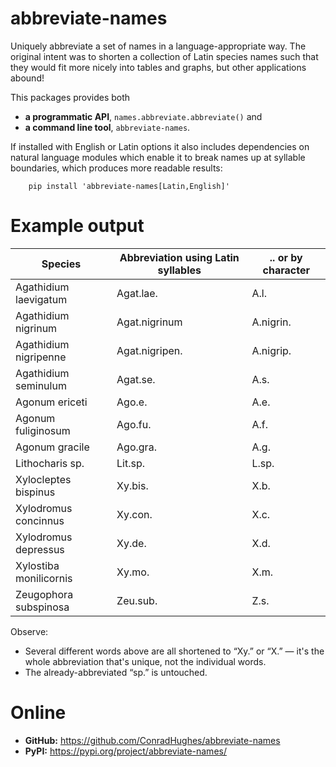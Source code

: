 # abbreviate-names

Uniquely abbreviate a set of names in a language-appropriate way.
The original intent was to shorten a collection of Latin species names
such that they would fit more nicely into tables and graphs, but other
applications abound!

This packages provides both

* **a programmatic API**, `names.abbreviate.abbreviate()` and
* **a command line tool**, `abbreviate-names`.

If installed with English or Latin options it also includes dependencies
on natural language modules which enable it to break names up at
syllable boundaries, which produces more readable results:

```shell
    pip install 'abbreviate-names[Latin,English]'
```

# Example output

Species | Abbreviation using Latin syllables | .. or by character
------------ | ------------ | --
Agathidium laevigatum | Agat.lae. | A.l.
Agathidium nigrinum | Agat.nigrinum | A.nigrin.
Agathidium nigripenne | Agat.nigripen. | A.nigrip.
Agathidium seminulum | Agat.se. | A.s.
Agonum ericeti | Ago.e. | A.e.
Agonum fuliginosum | Ago.fu. | A.f.
Agonum gracile | Ago.gra. | A.g.
Lithocharis sp. | Lit.sp. | L.sp.
Xylocleptes bispinus | Xy.bis. | X.b.
Xylodromus concinnus | Xy.con. | X.c.
Xylodromus depressus | Xy.de. | X.d.
Xylostiba monilicornis | Xy.mo. | X.m.
Zeugophora subspinosa | Zeu.sub. | Z.s.

Observe:

* Several different words above are all shortened to “Xy.” or “X.” —
it's the whole abbreviation that's unique, not the individual words.
* The already-abbreviated “sp.” is untouched.

# Online

* **GitHub:** https://github.com/ConradHughes/abbreviate-names
* **PyPI:** https://pypi.org/project/abbreviate-names/
